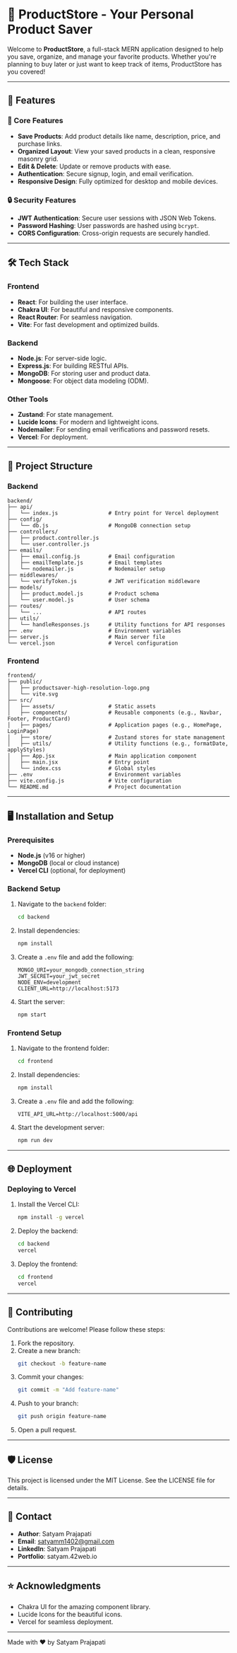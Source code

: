 # 🛒 ProductStore - Your Personal Product Saver

Welcome to **ProductStore**, a full-stack MERN application designed to help you save, organize, and manage your favorite products. Whether you're planning to buy later or just want to keep track of items, ProductStore has you covered!

---

## 🚀 Features

### 🌟 Core Features
- **Save Products**: Add product details like name, description, price, and purchase links.
- **Organized Layout**: View your saved products in a clean, responsive masonry grid.
- **Edit & Delete**: Update or remove products with ease.
- **Authentication**: Secure signup, login, and email verification.
- **Responsive Design**: Fully optimized for desktop and mobile devices.

### 🔒 Security Features
- **JWT Authentication**: Secure user sessions with JSON Web Tokens.
- **Password Hashing**: User passwords are hashed using `bcrypt`.
- **CORS Configuration**: Cross-origin requests are securely handled.

---

## 🛠️ Tech Stack

### Frontend
- **React**: For building the user interface.
- **Chakra UI**: For beautiful and responsive components.
- **React Router**: For seamless navigation.
- **Vite**: For fast development and optimized builds.

### Backend
- **Node.js**: For server-side logic.
- **Express.js**: For building RESTful APIs.
- **MongoDB**: For storing user and product data.
- **Mongoose**: For object data modeling (ODM).

### Other Tools
- **Zustand**: For state management.
- **Lucide Icons**: For modern and lightweight icons.
- **Nodemailer**: For sending email verifications and password resets.
- **Vercel**: For deployment.

---

## 📂 Project Structure

### Backend
```
backend/
├── api/
│   └── index.js                # Entry point for Vercel deployment
├── config/
│   └── db.js                   # MongoDB connection setup
├── controllers/
│   ├── product.controller.js
│   └── user.controller.js
├── emails/
│   ├── email.config.js         # Email configuration
│   ├── emailTemplate.js        # Email templates
│   └── nodemailer.js           # Nodemailer setup
├── middlewares/
│   └── verifyToken.js          # JWT verification middleware
├── models/
│   ├── product.model.js        # Product schema
│   └── user.model.js           # User schema
├── routes/
│   └── ...                     # API routes
├── utils/
│   └── handleResponses.js      # Utility functions for API responses
├── .env                        # Environment variables
├── server.js                   # Main server file
└── vercel.json                 # Vercel configuration
```

### Frontend
```
frontend/
├── public/
│   ├── productsaver-high-resolution-logo.png
│   └── vite.svg
├── src/
│   ├── assets/                 # Static assets
│   ├── components/             # Reusable components (e.g., Navbar, Footer, ProductCard)
│   ├── pages/                  # Application pages (e.g., HomePage, LoginPage)
│   ├── store/                  # Zustand stores for state management
│   ├── utils/                  # Utility functions (e.g., formatDate, applyStyles)
│   ├── App.jsx                 # Main application component
│   ├── main.jsx                # Entry point
│   └── index.css               # Global styles
├── .env                        # Environment variables
├── vite.config.js              # Vite configuration
└── README.md                   # Project documentation
```

---

## 🖥️ Installation and Setup

### Prerequisites
- **Node.js** (v16 or higher)
- **MongoDB** (local or cloud instance)
- **Vercel CLI** (optional, for deployment)

### Backend Setup
1. Navigate to the `backend` folder:
   ```bash
   cd backend
   ```
2. Install dependencies:
   ```bash
   npm install
   ```
3. Create a `.env` file and add the following:
   ```
   MONGO_URI=your_mongodb_connection_string
   JWT_SECRET=your_jwt_secret
   NODE_ENV=development
   CLIENT_URL=http://localhost:5173
   ```
4. Start the server:
   ```bash
   npm start
   ```

### Frontend Setup
1. Navigate to the frontend folder:
   ```bash
   cd frontend
   ```
2. Install dependencies:
   ```bash  
   npm install
   ```
3. Create a `.env` file and add the following:
   ```
   VITE_API_URL=http://localhost:5000/api
   ```
4. Start the development server:
   ```bash
   npm run dev
   ```

---

## 🌐 Deployment

### Deploying to Vercel

1. Install the Vercel CLI:
   ```bash
   npm install -g vercel
   ```
2. Deploy the backend:
   ```bash
   cd backend
   vercel
   ```
3. Deploy the frontend:
   ```bash
   cd frontend
   vercel
   ```

---

## 🤝 Contributing

Contributions are welcome! Please follow these steps:

1. Fork the repository.
2. Create a new branch:
   ```bash
   git checkout -b feature-name
   ```
3. Commit your changes:
   ```bash
   git commit -m "Add feature-name"
   ```
4. Push to your branch:
   ```bash
   git push origin feature-name
   ```
5. Open a pull request.

---

## 🛡️ License

This project is licensed under the MIT License. See the LICENSE file for details.

---

## 📧 Contact

- **Author**: Satyam Prajapati
- **Email**: satyamm1402@gmail.com
- **LinkedIn**: Satyam Prajapati
- **Portfolio**: satyam.42web.io

---

## ⭐ Acknowledgments

- Chakra UI for the amazing component library.
- Lucide Icons for the beautiful icons.
- Vercel for seamless deployment.

---

Made with ❤️ by Satyam Prajapati